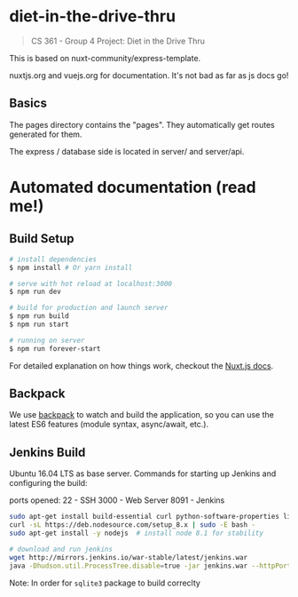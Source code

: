 # diet-in-the-drive-thru

> CS 361 - Group 4 Project: Diet in the Drive Thru

This is based on nuxt-community/express-template.

nuxtjs.org and vuejs.org for documentation. It's not bad as far as js docs go!

## Basics
The pages directory contains the "pages". They automatically get routes generated for them.

The express / database side is located in server/ and server/api.



# Automated documentation (read me!)

## Build Setup

``` bash
# install dependencies
$ npm install # Or yarn install

# serve with hot reload at localhost:3000
$ npm run dev

# build for production and launch server
$ npm run build
$ npm run start

# running on server
$ npm run forever-start
```

For detailed explanation on how things work, checkout the [Nuxt.js docs](https://github.com/nuxt/nuxt.js).

## Backpack

We use [backpack](https://github.com/palmerhq/backpack) to watch and build the application, so you can use the latest ES6 features (module syntax, async/await, etc.).

## Jenkins Build

Ubuntu 16.04 LTS as base server. Commands for starting up Jenkins and configuring the build:

ports opened:
22 - SSH
3000 - Web Server
8091 - Jenkins

```sh
sudo apt-get install build-essential curl python-software-properties libsqlite3-dev
curl -sL https://deb.nodesource.com/setup_8.x | sudo -E bash -
sudo apt-get install -y nodejs  # install node 8.1 for stability

# download and run jenkins
wget http://mirrors.jenkins.io/war-stable/latest/jenkins.war
java -Dhudson.util.ProcessTree.disable=true -jar jenkins.war --httpPort=8091
```

Note: In order for `sqlite3` package to build correclty
